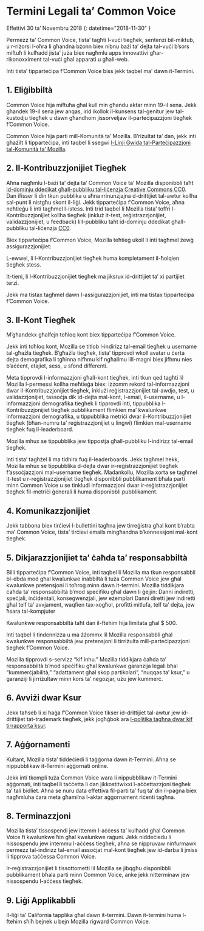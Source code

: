 # Termini Legali ta’ Common Voice

Effettivi 30 ta’ Novembru 2018 {: datetime="2018-11-30" }

Permezz ta’ Common Voice, tista’ tagħti l-vuċi tiegħek, sentenzi bil-miktub, u r-riżorsi l-oħra li għandna bżonn biex nibnu bażi ta’ dejta tal-vuċi b’sors miftuħ li kulħadd jista’ juża biex nagħmlu apps innovattivi għar-rikonoxximent tal-vuċi għal apparati u għall-web.

Inti tista’ tipparteċipa f’Common Voice biss jekk taqbel ma’ dawn it-Termini.

## 1. Eliġibbiltà
Common Voice hija miftuħa għal kull min għandu aktar minn 19-il sena. Jekk għandek 19-il sena jew anqas, irid ikollok il-kunsens tal-ġenitur jew tal-kustodju tiegħek u dawn għandhom jissorveljaw il-parteċipazzjoni tiegħek f’Common Voice.

Common Voice hija parti mill-Komunità ta’ Mozilla. B’riżultat ta’ dan, jekk inti għażilt li tipparteċipa, inti taqbel li ssegwi [l-Linji Gwida tal-Parteċipazzjoni tal-Komunità ta’ Mozilla](https://www.mozilla.org/about/governance/policies/participation/).

## 2. Il-Kontribuzzjonijiet Tiegħek 
Aħna nagħmlu l-bażi ta’ dejta ta’ Common Voice ta’ Mozilla disponibbli taħt [id-dominju ddedikat għall-pubbliku tal-liċenzja Creative Commons CC0](https://creativecommons.org/publicdomain/zero/1.0/). Dan ifisser li din tkun pubblika u aħna rrinunzjajna d-drittijiet tal-awtur kollha sal-punt li nistgħu skont il-liġi. Jekk tipparteċipa f’Common Voice, aħna neħtieġu li inti tagħmel l-istess. Inti trid taqbel li Mozilla tista’ toffri l-Kontribuzzjonijiet kollha tiegħek (inkluż it-test, reġistrazzjonijiet, validazzjonijiet, u feedback) lill-pubbliku taħt id-dominju ddedikat għall-pubbliku tal-liċenzja [CC0](https://creativecommons.org/publicdomain/zero/1.0/).

Biex tipparteċipa f’Common Voice, Mozilla teħtieġ ukoll li inti tagħmel żewġ assigurazzjonijiet:

L-ewwel, li l-Kontribuzzjonijiet tiegħek huma kompletament il-ħolqien tiegħek stess.

It-tieni, li l-Kontribuzzjonijiet tiegħek ma jiksrux id-drittijiet ta’ xi partijiet terzi. 

Jekk ma tistax tagħmel dawn l-assigurazzjonijiet, inti ma tistax tipparteċipa f’Common Voice. 

## 3. Il-Kont Tiegħek
M’għandekx għalfejn toħloq kont biex tipparteċipa f’Common Voice. 

Jekk inti toħloq kont, Mozilla se titlob l-indirizz tal-email tiegħek u username tal-għażla tiegħek. B’għażla tiegħek, tista’ tipprovdi wkoll avatar u ċerta dejta demografika li tgħinna nifhmu kif ngħallmu lill-magni biex jifhmu nies b’aċċent, etajiet, sess, u sfond differenti.

Meta tipprovdi l-informazzjoni għall-kont tiegħek, inti tkun qed tagħti lil Mozilla l-permessi kollha meħtieġa biex: 
iżżomm rekord tal-informazzjoni dwar il-Kontribuzzjonijiet tiegħek, inklużi reġistrazzjonijiet tal-awdjo, test, u validazzjonijiet, 
tassoċja dik id-dejta mal-kont, l-email, il-username, u l-informazzjoni demografika tiegħek li tipprovdi inti,
tippubblika l-Kontribuzzjonijiet tiegħek pubblikament flimkien ma’ kwalunkwe informazzjoni demografika, u
tippubblika metriċi dwar il-Kontribuzzjonijiet tiegħek (bħan-numru ta’ reġistrazzjonijiet u lingwi) flimkien mal-username tiegħek fuq il-leaderboard.

Mozilla mhux se tippubblika jew tippostja għall-pubbliku l-indirizz tal-email tiegħek.

Inti tista’ tagħżel li ma tidhirx fuq il-leaderboards. Jekk tagħmel hekk, Mozilla mhux se tippubblika d-dejta dwar ir-reġistrazzjonijiet tiegħek f’assoċjazzjoni mal-username tiegħek. Madankollu, Mozilla xorta se tagħmel it-test u r-reġistrazzjonijiet tiegħek disponibbli pubblikament bħala parti minn Common Voice u se tinkludi informazzjoni dwar ir-reġistrazzjonijiet tiegħek fil-metriċi ġenerali li huma disponibbli pubblikament.

## 4. Komunikazzjonijiet
Jekk tabbona biex tirċievi l-bullettini tagħna jew tirreġistra għal kont b’rabta ma’ Common Voice, tista’ tirċievi emails mingħandna b’konnessjoni mal-kont tiegħek. 

## 5. Dikjarazzjonijiet ta’ ċaħda ta’ responsabbiltà

Billi tipparteċipa f’Common Voice, inti taqbel li Mozilla ma tkun responsabbli bl-ebda mod għal kwalunkwe inabbiltà li tuża Common Voice jew għal kwalunkwe pretensjoni li toħroġ minn dawn it-termini. Mozilla tiddikjara ċaħda ta’ responsabbiltà b’mod speċifiku għal dawn li ġejjin:
Danni indiretti, speċjali, inċidentali, konsegwenzjali, jew eżemplari
Danni diretti jew indiretti għal telf ta’ avvjament, waqfien tax-xogħol, profitti mitlufa, telf ta’ dejta, jew ħsara tal-kompjuter

Kwalunkwe responsabbiltà taħt dan il-ftehim hija limitata għal $ 500.

Inti taqbel li tindennizza u ma żżommx lil Mozilla responsabbli għal kwalunkwe responsabbiltà jew pretensjoni li tirriżulta mill-parteċipazzjoni tiegħek f’Common Voice.

Mozilla tipprovdi s-servizz “kif inhu.” Mozilla tiddikjara ċaħda ta’ responsabbiltà b’mod speċifiku għal kwalunkwe garanzija legali bħal “kummerċjabilità,” “adattament għal skop partikolari”, “nuqqas ta’ ksur,” u garanziji li jirriżultaw minn kors ta’ negozjar, użu jew kummerċ. 

## 6. Avviżi dwar Ksur
Jekk taħseb li xi ħaġa f’Common Voice tikser id-drittijiet tal-awtur jew id-drittijiet tat-trademark tiegħek, jekk jogħġbok ara [l-politika tagħna dwar kif tirrapporta ksur](https://www.mozilla.org/about/legal/report-infringement/).

## 7. Aġġornamenti
Kultant, Mozilla tista’ tiddeċiedi li taġġorna dawn it-Termini. Aħna se nippubblikaw it-Termini aġġornati online. 

Jekk inti tkompli tuża Common Voice wara li nippubblikaw it-Termini aġġornati, inti taqbel li taċċetta li dan jikkostitwixxi l-aċċettazzjoni tiegħek ta’ tali bidliet. Aħna se nuru data effettiva fil-parti ta’ fuq ta’ din il-paġna biex nagħmluha ċara meta għamilna l-aktar aġġornament riċenti tagħna. 

## 8. Terminazzjoni
Mozilla tista’ tissospendi jew ittemm l-aċċess ta’ kulħadd għal Common Voice fi kwalunkwe ħin għal kwalunkwe raġuni. Jekk niddeċiedu li nissospendu jew intemmu l-aċċess tiegħek, aħna se nippruvaw ninfurmawk permezz tal-indirizz tal-email assoċjat mal-kont tiegħek jew id-darba li jmiss li tipprova taċċessa Common Voice. 

Ir-reġistrazzjonijiet li tissottometti lil Mozilla se jibqgħu disponibbli pubblikament bħala parti minn Common Voice, anke jekk nitterminaw jew nissospendu l-aċċess tiegħek.

## 9. Liġi Applikabbli
Il-liġi ta’ California tapplika għal dawn it-termini. Dawn it-termini huma l-ftehim sħiħ bejnek u bejn Mozilla rigward Common Voice.

